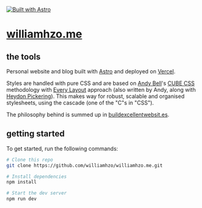 [![Built with Astro](https://astro.badg.es/v1/built-with-astro.svg)](https://astro.build/)

# [williamhzo.me](https://williamhzo.me/)

## the tools

Personal website and blog built with [Astro](https://astro.build/) and deployed on [Vercel](https://vercel.com/).

Styles are handled with pure CSS and are based on [Andy Bell](https://andy-bell.co.uk/)'s [CUBE CSS](https://cube.fyi/) methodology with [Every Layout](https://every-layout.dev/) approach (also written by Andy, along with [Heydon Pickering](https://heydonworks.com/)). This makes way for robust, scalable and organised stylesheets, using the cascade (one of the "C"s in "CSS").

The philosophy behind is summed up in [buildexcellentwebsit.es](https://buildexcellentwebsit.es/).

## getting started

To get started, run the following commands:

```bash
# Clone this repo
git clone https://github.com/williamhzo/williamhzo.me.git

# Install dependencies
npm install

# Start the dev server
npm run dev
```
